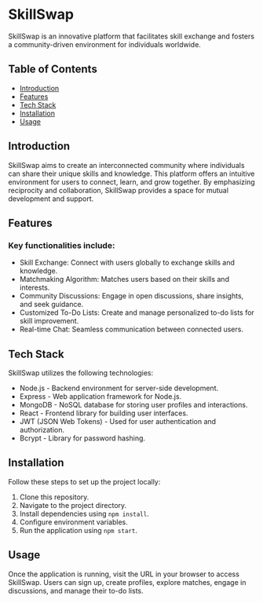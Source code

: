 # SkillSwap

SkillSwap is an innovative platform that facilitates skill exchange and fosters a community-driven environment for individuals worldwide.

## Table of Contents
- [Introduction](#introduction)
- [Features](#features)
- [Tech Stack](#tech-stack)
- [Installation](#installation)
- [Usage](#usage)
  
## Introduction

SkillSwap aims to create an interconnected community where individuals can share their unique skills and knowledge. This platform offers an intuitive environment for users to connect, learn, and grow together. By emphasizing reciprocity and collaboration, SkillSwap provides a space for mutual development and support.

## Features

### Key functionalities include:
- Skill Exchange: Connect with users globally to exchange skills and knowledge.
- Matchmaking Algorithm: Matches users based on their skills and interests.
- Community Discussions: Engage in open discussions, share insights, and seek guidance.
- Customized To-Do Lists: Create and manage personalized to-do lists for skill improvement.
- Real-time Chat: Seamless communication between connected users.

## Tech Stack

SkillSwap utilizes the following technologies:
- Node.js - Backend environment for server-side development.
- Express - Web application framework for Node.js.
- MongoDB - NoSQL database for storing user profiles and interactions.
- React - Frontend library for building user interfaces.
- JWT (JSON Web Tokens) - Used for user authentication and authorization.
- Bcrypt - Library for password hashing.

## Installation

Follow these steps to set up the project locally:

1. Clone this repository.
2. Navigate to the project directory.
3. Install dependencies using `npm install`.
4. Configure environment variables.
5. Run the application using `npm start`.

## Usage

Once the application is running, visit the URL in your browser to access SkillSwap. Users can sign up, create profiles, explore matches, engage in discussions, and manage their to-do lists.
